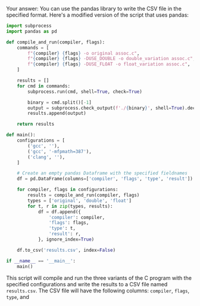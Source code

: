 
Your answer:
You can use the pandas library to write the CSV file in the specified format. Here's a modified version of the script that uses pandas:

```python
import subprocess
import pandas as pd

def compile_and_run(compiler, flags):
    commands = [
        f"{compiler} {flags} -o original assoc.c",
        f"{compiler} {flags} -DUSE_DOUBLE -o double_variation assoc.c",
        f"{compiler} {flags} -DUSE_FLOAT -o float_variation assoc.c",
    ]

    results = []
    for cmd in commands:
        subprocess.run(cmd, shell=True, check=True)

        binary = cmd.split()[-1]
        output = subprocess.check_output(f'./{binary}', shell=True).decode().strip()
        results.append(output)

    return results

def main():
    configurations = [
        ('gcc', ''),
        ('gcc', '-mfpmath=387'),
        ('clang', ''),
    ]

    # Create an empty pandas Dataframe with the specified fieldnames
    df = pd.DataFrame(columns=['compiler', 'flags', 'type', 'result'])

    for compiler, flags in configurations:
        results = compile_and_run(compiler, flags)
        types = ['original', 'double', 'float']
        for t, r in zip(types, results):
            df = df.append({
                'compiler': compiler,
                'flags': flags,
                'type': t,
                'result': r,
            }, ignore_index=True)

    df.to_csv('results.csv', index=False)

if __name__ == '__main__':
    main()
```

This script will compile and run the three variants of the C program with the specified configurations and write the results to a CSV file named `results.csv`. The CSV file will have the following columns: `compiler`, `flags`, `type`, and
